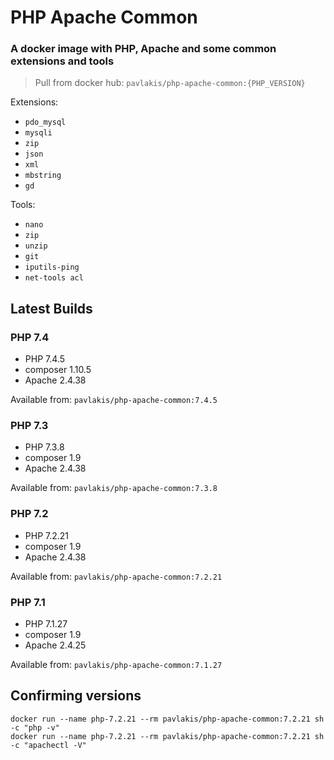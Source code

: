 # PHP Apache Common

### A docker image with PHP, Apache and some common extensions and tools

> Pull from docker hub: `pavlakis/php-apache-common:{PHP_VERSION}`

Extensions:

* `pdo_mysql` 
* `mysqli`
* `zip` 
* `json` 
* `xml` 
* `mbstring`
* `gd`

Tools:
	
* `nano` 
* `zip` 
* `unzip` 
* `git` 
* `iputils-ping` 
* `net-tools acl`

## Latest Builds

### PHP 7.4

* PHP 7.4.5
* composer 1.10.5
* Apache 2.4.38

Available from: `pavlakis/php-apache-common:7.4.5`

### PHP 7.3

* PHP 7.3.8
* composer 1.9
* Apache 2.4.38

Available from: `pavlakis/php-apache-common:7.3.8`

### PHP 7.2

* PHP 7.2.21
* composer 1.9
* Apache 2.4.38

Available from: `pavlakis/php-apache-common:7.2.21`

### PHP 7.1

* PHP 7.1.27
* composer 1.9
* Apache 2.4.25 

Available from: `pavlakis/php-apache-common:7.1.27`

## Confirming versions

```
docker run --name php-7.2.21 --rm pavlakis/php-apache-common:7.2.21 sh -c "php -v"
docker run --name php-7.2.21 --rm pavlakis/php-apache-common:7.2.21 sh -c "apachectl -V"
```
